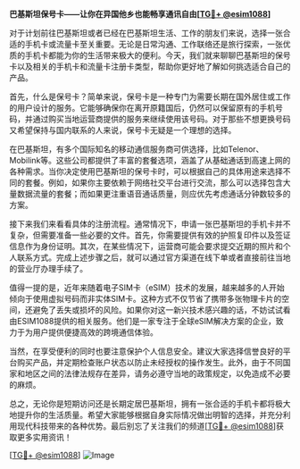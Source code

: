 **巴基斯坦保号卡——让你在异国他乡也能畅享通讯自由[[TG💪+ @esim1088](https://t.me/s/esim1088)]**

对于计划前往巴基斯坦或者已经在巴基斯坦生活、工作的朋友们来说，选择一张合适的手机卡或流量卡至关重要。无论是日常沟通、工作联络还是旅行探索，一张优质的手机卡都能为你的生活带来极大的便利。今天，我们就来聊聊巴基斯坦的保号卡以及相关的手机卡和流量卡注册卡类型，帮助你更好地了解如何挑选适合自己的产品。

首先，什么是保号卡？简单来说，保号卡是一种专门为需要长期在国外居住或工作的用户设计的服务。它能够确保你在离开原籍国后，仍然可以保留原有的手机号码，并通过购买当地运营商提供的服务来继续使用该号码。对于那些不想更换号码又希望保持与国内联系的人来说，保号卡无疑是一个理想的选择。

在巴基斯坦，有多个国际知名的移动通信服务商可供选择，比如Telenor、Mobilink等。这些公司都提供了丰富的套餐选项，涵盖了从基础通话到高速上网的各种需求。当你决定使用巴基斯坦的保号卡时，可以根据自己的具体用途来选择不同的套餐。例如，如果你主要依赖于网络社交平台进行交流，那么可以选择包含大量数据流量的套餐；而如果更注重语音通话质量，则应优先考虑通话分钟数较多的方案。

接下来我们来看看具体的注册流程。通常情况下，申请一张巴基斯坦的手机卡并不复杂，但需要准备一些必要的文件。首先，你需要提供有效的护照复印件以及签证信息作为身份证明。其次，在某些情况下，运营商可能会要求提交近期的照片和个人联系方式。完成上述步骤之后，就可以通过官方渠道在线下单或者直接前往当地的营业厅办理手续了。

值得一提的是，近年来随着电子SIM卡（eSIM）技术的发展，越来越多的人开始倾向于使用虚拟号码而非实体SIM卡。这种方式不仅节省了携带多张物理卡片的空间，还避免了丢失或损坏的风险。如果你对这一新兴技术感兴趣的话，不妨试试看由ESIM1088提供的相关服务。他们是一家专注于全球eSIM解决方案的企业，致力于为用户提供便捷高效的跨境通信体验。

当然，在享受便利的同时也要注意保护个人信息安全。建议大家选择信誉良好的平台购买产品，并定期检查账户状态以防止未经授权的操作发生。此外，由于不同国家和地区之间的法律法规存在差异，请务必遵守当地的政策规定，以免造成不必要的麻烦。

总之，无论你是短期访问还是长期定居巴基斯坦，拥有一张合适的手机卡都将极大地提升你的生活质量。希望大家能够根据自身实际情况做出明智的选择，并充分利用现代科技带来的各种优势。最后别忘了关注我们的频道[[TG💪+ @esim1088](https://t.me/s/esim1088)]获取更多实用资讯！

[[TG💪+ @esim1088](https://t.me/s/esim1088)] 
![Image](https://i.postimg.cc/4NQfJmqS/Snipaste-2025-05-13-00-14-12.png)